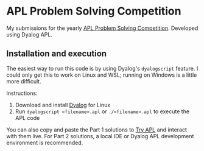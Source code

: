 # APL Problem Solving Competition

My submissions for the yearly [APL Problem Solving Competition](https://contest.dyalog.com/).
Developed using Dyalog APL.

## Installation and execution

The easiest way to run this code is by using Dyalog's `dyalogscript` feature.
I could only get this to work on Linux and WSL; running on Windows is a little more difficult.

Instructions:
1. Download and install [Dyalog](https://www.dyalog.com/download-zone.htm) for Linux
2. Run `dyalogscript <filename>.apl` or `./<filename>.apl` to execute the APL code

You can also copy and paste the Part 1 solutions to [Try APL](https://tryapl.org/) and interact with them live.
For Part 2 solutions, a local IDE or Dyalog APL development environment is recommended.
